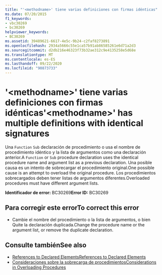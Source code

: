```yaml
---
title: "'<methodname>' tiene varias definiciones con firmas idénticas"
ms.date: 07/20/2015
f1_keywords:
- vbc30269
- bc30269
helpviewer_keywords:
- BC30269
ms.assetid: 39489621-6617-4e5c-9b24-c2faf8273891
ms.openlocfilehash: 2934a5666c55e1ca57b91ab86585261e6d71a2d3
ms.sourcegitcommit: d2db216e46323f73b32ae312c9e4135258e5d68e
ms.translationtype: MT
ms.contentlocale: es-ES
ms.lasthandoff: 09/22/2020
ms.locfileid: "90873733"
---
```

# <a name="methodname-has-multiple-definitions-with-identical-signatures"></a><span data-ttu-id="45ab6-102">'\<methodname>' tiene varias definiciones con firmas idénticas</span><span class="sxs-lookup"><span data-stu-id="45ab6-102">'\<methodname>' has multiple definitions with identical signatures</span></span>

<span data-ttu-id="45ab6-103">Una `Function` `Sub` declaración de procedimiento o usa el nombre de procedimiento idéntico y la lista de argumentos como una declaración anterior.</span><span class="sxs-lookup"><span data-stu-id="45ab6-103">A `Function` or `Sub` procedure declaration uses the identical procedure name and argument list as a previous declaration.</span></span> <span data-ttu-id="45ab6-104">Una posible causa es un intento de sobrecargar el procedimiento original.</span><span class="sxs-lookup"><span data-stu-id="45ab6-104">One possible cause is an attempt to overload the original procedure.</span></span> <span data-ttu-id="45ab6-105">Los procedimientos sobrecargados deben tener listas de argumentos diferentes.</span><span class="sxs-lookup"><span data-stu-id="45ab6-105">Overloaded procedures must have different argument lists.</span></span>  
  
 <span data-ttu-id="45ab6-106">**Identificador de error:** BC30269</span><span class="sxs-lookup"><span data-stu-id="45ab6-106">**Error ID:** BC30269</span></span>  
  
## <a name="to-correct-this-error"></a><span data-ttu-id="45ab6-107">Para corregir este error</span><span class="sxs-lookup"><span data-stu-id="45ab6-107">To correct this error</span></span>  
  
- <span data-ttu-id="45ab6-108">Cambie el nombre del procedimiento o la lista de argumentos, o bien Quite la declaración duplicada.</span><span class="sxs-lookup"><span data-stu-id="45ab6-108">Change the procedure name or the argument list, or remove the duplicate declaration.</span></span>  
  
## <a name="see-also"></a><span data-ttu-id="45ab6-109">Consulte también</span><span class="sxs-lookup"><span data-stu-id="45ab6-109">See also</span></span>

- [<span data-ttu-id="45ab6-110">References to Declared Elements</span><span class="sxs-lookup"><span data-stu-id="45ab6-110">References to Declared Elements</span></span>](../../programming-guide/language-features/declared-elements/references-to-declared-elements.md)
- [<span data-ttu-id="45ab6-111">Consideraciones sobre la sobrecarga de procedimientos</span><span class="sxs-lookup"><span data-stu-id="45ab6-111">Considerations in Overloading Procedures</span></span>](../../programming-guide/language-features/procedures/considerations-in-overloading-procedures.md)
